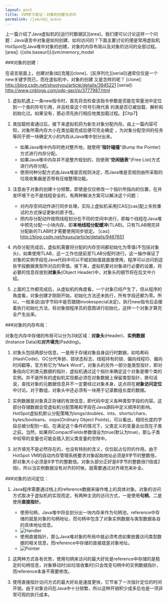 ```yaml
---
layout: post
title: JVM学习笔记：对象的创建与访问
permalink: /jvm/obj_acess
---
```


上一篇介绍了Java虚拟机的[运行时数据区][area]，我们便可以讨论这样一个问题：Java语言中对象是如何创建、如何访问的？下面主要讨论的便是常用虚拟机HotSpot在Java堆中对象的创建，对象的内存布局以及对象的访问的全部过程。
[area]: {{site.baseurl}}/jvm/memory_model

###对象的创建：

在语言层面上，创建对象(如[克隆][clone]、[反序列化][serial])通常仅仅是一个new关键字而已，而在虚拟机中，对象的创建
又是怎样的呢？
[clone]: http://blog.csdn.net/shootyou/article/details/3945221
[serial]: http://www.cnblogs.com/xdp-gacl/p/3777987.html

1. 虚拟机遇上一条new指令时，首先将去检查该指令参数是否能在常量池中定位到一个类的符号引用，并且检查这个符号引用代表
的类是否已被加载、解析和初始化过。如果没有，那必须先执行相应地类加载过程。【Chp7】

2. 类加载检查通过后，接下来虚拟机将为新生对象分配内存。由上一篇内容可知，对象所需内存大小在类加载完成后便可完全确定
，为对象分配空间的任务等同于把一块确定大小的内存从Java堆中划分出来。
    * 如果Java堆中内存时绝对整齐地，就使用“**指针碰撞**”(Bump the Pointer)方式进行内存分配。
    * 如果Java堆中内存并不是整齐规划的，则使用“**空闲链表**”(Free List)方式进行内存分配。
    * 使用何种分配方式由Java堆是否规则决定，而Java堆是否规则由所采取的垃圾收集器是否带有压缩整理功能。

3. 注意由于对象的创建十分频繁，即使是仅仅修改一个指针所指向的位置，在并发环境下也不是线程安全的，有两种解决方案可以解决这个问题：
    * 对内存空间动作进行同步处理，实际上虚拟机采用[CAS][cas]配上失败重试的方式保证更新的原子性。
    * 把内存分配动作按照线程划分在不同的空间中进行，即每个线程在Java堆中预先分配一小块内存，即**本地线程分配缓冲**(TLAB)。只有TLAB用完并分配新的TLAB时才需要使用同步锁定。
[cas]: http://blog.csdn.net/hsuxu/article/details/9467651

4. 内存分配完成后，虚拟机需要将分配的内存空间都初始化为零值(不包括对象头)，如果使用TLAB，这一工作也提前至TLAB分配时进行。这一操作保证了对象的实例字段在Java代码中可以不赋初始值就直接使用，程序可以访问到这些字段数据类型所对应的零值。接下来，虚拟机要对对象进行必要的设置，将必要的信息存放到**对象头**(Object Header)中，对象头的细节将在后文中介绍。

5. 上面的工作都完成后，从虚拟机的角度看，一个对象已经产生了，但从程序的角度看，对象创建才刚刚开始，初始化方法还未执行，所有字段还都为零。所以，一般来说(由字节码中是否跟随invokespecial决定)，执行new指令后会接着执行初始化方法，将对象按程序员的意图进行初始化，这样一个对象才算完全产生出来。

###对象的内存布局：

对象在内存中存储的布局可以分为3块区域：**对象头**(Header)、**实例数据**(Instance Data)和**对齐填充**(Padding)。

1. 对象头包括两部分信息，一是用于存储对象自身运行时数据，如哈希码(HashCode)、GC分代年龄、锁状态标志、线程持有的锁、偏向线程ID、偏向时间戳等，官方称它为“Mark Word”。对象头的另外一部分是类型指针，即对象指向它的类元数据的指针，虚拟机通过这个指针来确定这个对象是哪个类的实例。并不是所有的虚拟机实现都必须在对象数据上保留类型指针，换句话说，查找对象的元数据信息并不一定要经过对象本身，这点将在**对象访问定位**中讨论。对于数组，对象头中还必须有一块用于记录数组长度的数据。

2. 实例数据是对象真正存储的有效信息，即代码中定义各种类型字段的内容。这部分存储数据会受虚拟机分配策略和字段在Java源码中定义顺序的影响。HotSpot虚拟机默认分配策略为longs/doubles、ints、shorts/chars、bytes/booleans、oops(Ordinary Object Points)，可以看出，相同长度的字段总被分配到一起。在满足这个条件的情况下，父类定义的变量会出现在子类之前。当然，如果将CompactFields参数值设为true(默认为true)，那么子类中较窄的变量也可能会插入到父类变量的空隙中。

3. 对齐填充不是必然存在的，也没有特别的含义，仅仅起占位符的作用。由于HotSpot VM的自动内存管理系统要求对象起始地址必须是8字节的整数倍，即对象大小必须是8字节的整数倍。对象头部分正好是8字节的整数倍(1倍或2倍)，所以当实例数据没有对齐的时候，就需要通过对齐填充来补全。

###对象的访问定位：

1. Java程序需要通过栈上的reference数据来操作堆上的具体对象。对象的访问方式取决于虚拟机的实现而定，有两种主流的访问方式，一是使用**句柄**，二是使用**直接指针**。
   * 使用句柄，Java堆中将会划分出一块内存来作为句柄池，reference中存储的就是对象的句柄地址，而句柄中包含了对象实例数据与类型数据各自的具体地址信息。
   * ![Handler]({{site.url}}/images/handler.png)
   * 使用直接指针，那么Java堆对象的布局中就必须考虑如果放置访问类型数据的相关信息，而reference中存储的直接就是对象地址。
   * ![Pointer]({{site.url}}/images/pointer.png)

2. 这两种方式各有优势，使用句柄来访问的最大好处是reference中存储的是稳定的句柄信息，对象移动时(如垃圾收集时)只会改变句柄中的实例数据指针，而reference本身不需要修改。

3. 使用直接指针访问方式的最大好处是速度更快，它节省了一次指针定位的时间开销，由于对象访问在Java中十分频繁，所以这种开销积少成多后也是一项非常可观的执行成本。
